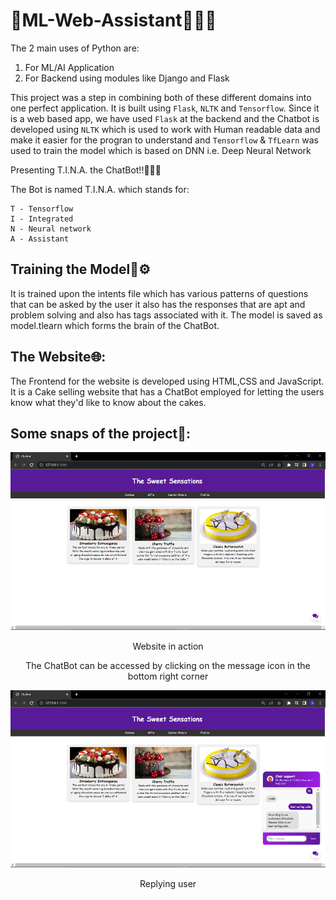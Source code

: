 # 🤖ML-Web-Assistant🦸🏽‍♀️
The 2 main uses of Python are:
1) For ML/AI Application
2) For Backend using modules like Django and Flask

This project was a step in combining both of these different domains into one perfect application. It is built using `Flask`, `NLTK` and `Tensorflow`. Since it is a web based app, we have used `Flask` at the backend and the Chatbot is developed using `NLTK` which is used to work with Human readable data and make it easier for the progran to understand and `Tensorflow` & `TfLearn` was used to train the model which is based on DNN i.e. Deep Neural Network 

Presenting T.I.N.A. the ChatBot!!🙋🏽‍♀️

The Bot is named T.I.N.A. which stands for:
```
T - Tensorflow
I - Integrated
N - Neural network
A - Assistant
```
## Training the Model🧠⚙
It is trained upon the intents file which has various patterns of questions that can be asked by the user it also has the responses that are apt and problem solving and also has tags associated with it. The model is saved as model.tlearn which forms the brain of the ChatBot.

## The Website🌐:
The Frontend for the website is developed using HTML,CSS and JavaScript. It is a Cake selling website that has a ChatBot employed for letting the users know what they'd like to know about the cakes.

## Some snaps of the project📸:
<p align=center>
  <img src="Resources/UI.svg">
  <p align=center>Website in action</p>
</p>
<p align=center>
  <p align=center>The ChatBot can be accessed by clicking on the message icon in the bottom right corner</p>
</p>
<p align=center>
  <img src="Resources/reply.svg">
  <p align=center>Replying user</p>
</p>